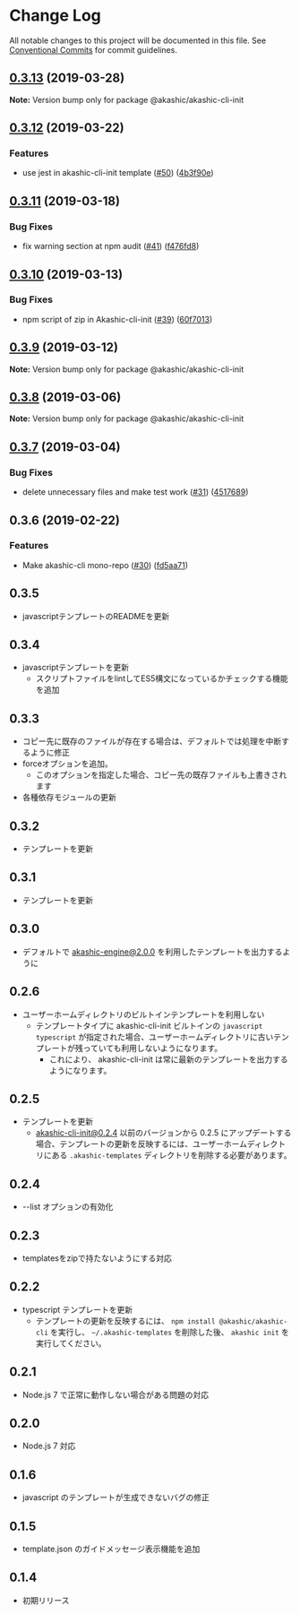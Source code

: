# Change Log

All notable changes to this project will be documented in this file.
See [Conventional Commits](https://conventionalcommits.org) for commit guidelines.

## [0.3.13](https://github-com-akashic-cli/akashic-games/akashic-cli/compare/@akashic/akashic-cli-init@0.3.12...@akashic/akashic-cli-init@0.3.13) (2019-03-28)

**Note:** Version bump only for package @akashic/akashic-cli-init





## [0.3.12](https://github-com-akashic-cli/akashic-games/akashic-cli/compare/@akashic/akashic-cli-init@0.3.11...@akashic/akashic-cli-init@0.3.12) (2019-03-22)


### Features

* use jest in akashic-cli-init template ([#50](https://github-com-akashic-cli/akashic-games/akashic-cli/issues/50)) ([4b3f90e](https://github-com-akashic-cli/akashic-games/akashic-cli/commit/4b3f90e))





## [0.3.11](https://github-com-akashic-cli/akashic-games/akashic-cli/compare/@akashic/akashic-cli-init@0.3.10...@akashic/akashic-cli-init@0.3.11) (2019-03-18)


### Bug Fixes

* fix warning section at npm audit ([#41](https://github-com-akashic-cli/akashic-games/akashic-cli/issues/41)) ([f476fd8](https://github-com-akashic-cli/akashic-games/akashic-cli/commit/f476fd8))





## [0.3.10](https://github-com-akashic-cli/akashic-games/akashic-cli/compare/@akashic/akashic-cli-init@0.3.9...@akashic/akashic-cli-init@0.3.10) (2019-03-13)


### Bug Fixes

*  npm script of zip in Akashic-cli-init ([#39](https://github-com-akashic-cli/akashic-games/akashic-cli/issues/39)) ([60f7013](https://github-com-akashic-cli/akashic-games/akashic-cli/commit/60f7013))





## [0.3.9](https://github-com-akashic-cli/akashic-games/akashic-cli/compare/@akashic/akashic-cli-init@0.3.8...@akashic/akashic-cli-init@0.3.9) (2019-03-12)

**Note:** Version bump only for package @akashic/akashic-cli-init





## [0.3.8](https://github-com-akashic-cli/akashic-games/akashic-cli/compare/@akashic/akashic-cli-init@0.3.7...@akashic/akashic-cli-init@0.3.8) (2019-03-06)

**Note:** Version bump only for package @akashic/akashic-cli-init





## [0.3.7](https://github-com-akashic-cli/akashic-games/akashic-cli/compare/@akashic/akashic-cli-init@0.3.6...@akashic/akashic-cli-init@0.3.7) (2019-03-04)


### Bug Fixes

* delete unnecessary files and make test work ([#31](https://github-com-akashic-cli/akashic-games/akashic-cli/issues/31)) ([4517689](https://github-com-akashic-cli/akashic-games/akashic-cli/commit/4517689))





## 0.3.6 (2019-02-22)


### Features

* Make akashic-cli mono-repo ([#30](https://github-com-akashic-cli/akashic-games/akashic-cli/issues/30)) ([fd5aa71](https://github-com-akashic-cli/akashic-games/akashic-cli/commit/fd5aa71))





## 0.3.5
* javascriptテンプレートのREADMEを更新

## 0.3.4
* javascriptテンプレートを更新
  * スクリプトファイルをlintしてES5構文になっているかチェックする機能を追加

## 0.3.3
* コピー先に既存のファイルが存在する場合は、デフォルトでは処理を中断するように修正
* forceオプションを追加。
  * このオプションを指定した場合、コピー先の既存ファイルも上書きされます
* 各種依存モジュールの更新

## 0.3.2
* テンプレートを更新

## 0.3.1
* テンプレートを更新

## 0.3.0
* デフォルトで akashic-engine@2.0.0 を利用したテンプレートを出力するように

## 0.2.6
* ユーザーホームディレクトリのビルトインテンプレートを利用しない
  * テンプレートタイプに akashic-cli-init ビルトインの `javascript` `typescript` が指定された場合、ユーザーホームディレクトリに古いテンプレートが残っていても利用しないようになります。
    * これにより、 akashic-cli-init は常に最新のテンプレートを出力するようになります。

## 0.2.5
* テンプレートを更新
  * akashic-cli-init@0.2.4 以前のバージョンから 0.2.5 にアップデートする場合、テンプレートの更新を反映するには、ユーザーホームディレクトリにある `.akashic-templates` ディレクトリを削除する必要があります。

## 0.2.4
* --list オプションの有効化

## 0.2.3
* templatesをzipで持たないようにする対応

## 0.2.2
* typescript テンプレートを更新
  * テンプレートの更新を反映するには、 `npm install @akashic/akashic-cli` を実行し、 `~/.akashic-templates` を削除した後、 `akashic init` を実行してください。

## 0.2.1
* Node.js 7 で正常に動作しない場合がある問題の対応

## 0.2.0
* Node.js 7 対応

## 0.1.6
* javascript のテンプレートが生成できないバグの修正

## 0.1.5
* template.json のガイドメッセージ表示機能を追加

## 0.1.4
* 初期リリース
